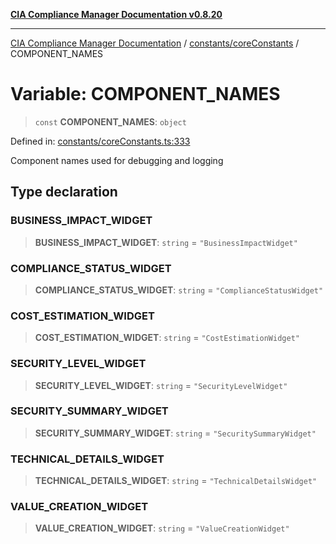 [**CIA Compliance Manager Documentation v0.8.20**](../../../README.md)

***

[CIA Compliance Manager Documentation](../../../modules.md) / [constants/coreConstants](../README.md) / COMPONENT\_NAMES

# Variable: COMPONENT\_NAMES

> `const` **COMPONENT\_NAMES**: `object`

Defined in: [constants/coreConstants.ts:333](https://github.com/Hack23/cia-compliance-manager/blob/9180e2700dca841f6711d7243c036db4de73db57/src/constants/coreConstants.ts#L333)

Component names used for debugging and logging

## Type declaration

### BUSINESS\_IMPACT\_WIDGET

> **BUSINESS\_IMPACT\_WIDGET**: `string` = `"BusinessImpactWidget"`

### COMPLIANCE\_STATUS\_WIDGET

> **COMPLIANCE\_STATUS\_WIDGET**: `string` = `"ComplianceStatusWidget"`

### COST\_ESTIMATION\_WIDGET

> **COST\_ESTIMATION\_WIDGET**: `string` = `"CostEstimationWidget"`

### SECURITY\_LEVEL\_WIDGET

> **SECURITY\_LEVEL\_WIDGET**: `string` = `"SecurityLevelWidget"`

### SECURITY\_SUMMARY\_WIDGET

> **SECURITY\_SUMMARY\_WIDGET**: `string` = `"SecuritySummaryWidget"`

### TECHNICAL\_DETAILS\_WIDGET

> **TECHNICAL\_DETAILS\_WIDGET**: `string` = `"TechnicalDetailsWidget"`

### VALUE\_CREATION\_WIDGET

> **VALUE\_CREATION\_WIDGET**: `string` = `"ValueCreationWidget"`
